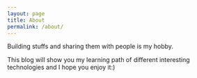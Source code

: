 ```yaml
---
layout: page
title: About
permalink: /about/
---
```


Building stuffs and sharing them with people is my hobby. 

This blog will show you my learning path of different interesting technologies and I hope you enjoy it:)
